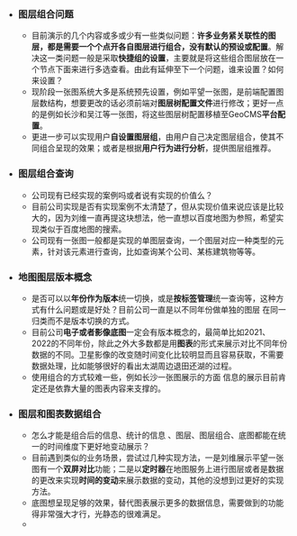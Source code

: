 - ### 图层组合问题
	- 目前演示的几个内容或多或少有一些类似问题：**许多业务紧关联性的图层，都是需要一个个点开各自图层进行组合，没有默认的预设或配置**。解决这一类问题一般是采取**快捷组的设置**，主要就是将这些组合图层放在一个节点下面来进行多选查看。由此有延伸至下一个问题，谁来设置？如何来设置？
	- 现阶段一张图系统大多是系统预先设置，例如平望一张图，是前端配置图层数结构，想要更改的话必须前端对**图层树配置文件**进行修改；更好一点的是例如长沙和吴江等一张图，将这些图层树配置移植至GeoCMS**平台配置**。
	- 更进一步可以实现用户**自设置图层组**，由用户自己决定图层组合，使其不同组合呈现的效果；或者是根据**用户行为进行分析**，提供图层组推荐。
- ### 图层组合查询
	- 公司现有已经实现的案例吗或者说有实现的价值么？
	- 目前公司实现是否有实现案例不太清楚了，但从实现价值来说应该是比较大的，因为刘维一直再提这块想法，他一直想以百度地图为参照，希望实现类似于百度地图的搜索。
	- 公司现有一张图一般都是实现的单图层查询，一个图层对应一种类型的元素，针对该元素进行查询，比如查询某个公司、某栋建筑物等等。
- ### 地图图层版本概念
	- 是否可以以**年份作为版本**统一切换，或是**按标签管理**统一查询等，这种方式有什么问题或是好处？目前公司一直是以不同年份做单独的图层 在同一归类而不是版本切换的方式。
	- 目前公司**电子或者影像底图**一定会有版本概念的，最简单比如2021、2022的不同年份，除此之外大多数都是用**图表**的形式来展示对比不同年份数据的不同。卫星影像的改变随时间变化比较明显而且容易获取，不需要数据处理，比如能够很好的看出太湖周边退田还湖的过程。
	- 使用组合的方式较难一些，例如长沙一张图展示的方面  信息的展示目前肯定还是依靠大量的图表内容来支撑的。
- ### 图层和图表数据组合
	- 怎么才能是组合后的信息、统计的信息 、图层、图层组合、底图都能在统一的时间维度下更好地变动展示？
	- 目前遇到类似的业务场景，尝试过几种实现方法，一是刘维展示平望一张图有一个**双屏对比**功能；二是以**定时器**在地图服务上进行图层或者是数据的更改来实现**时间的变动**来展示数据的变动，其他的没想到过更好的实现方法。
	- 底图想呈现足够的效果，替代图表展示更多的数据信息，需要做到的功能得非常强大才行，光静态的很难满足。
	-